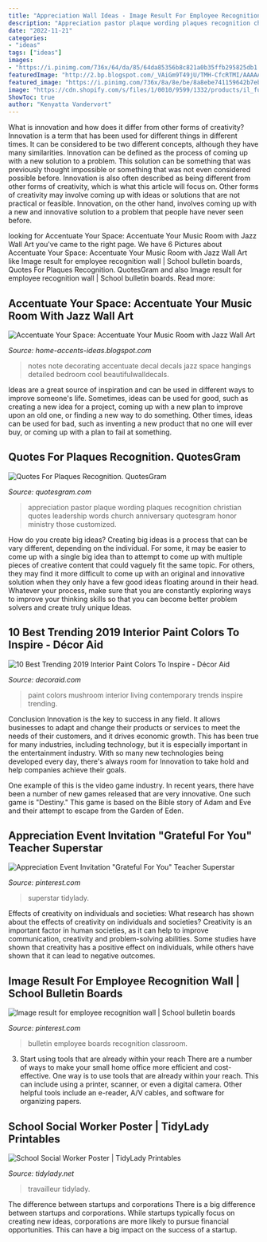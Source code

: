 ```yaml
---
title: "Appreciation Wall Ideas - Image Result For Employee Recognition Wall"
description: "Appreciation pastor plaque wording plaques recognition christian quotes leadership words church anniversary quotesgram honor ministry those customized"
date: "2022-11-21"
categories:
- "ideas"
tags: ["ideas"]
images:
- "https://i.pinimg.com/736x/64/da/85/64da85356b8c821a0b35ffb295825db1.jpg"
featuredImage: "http://2.bp.blogspot.com/_VAiGm9T49jU/TMH-CfcRTMI/AAAAAAAAAWE/u5RoovrYRxA/s1600/2.jpg"
featured_image: "https://i.pinimg.com/736x/8a/8e/be/8a8ebe741159642b7eb8318b1d77886a.jpg"
image: "https://cdn.shopify.com/s/files/1/0010/9599/1332/products/il_fullxfull.1880482743_cqap_1200x1200.jpg?v=1580448997"
ShowToc: true
author: "Kenyatta Vandervort"
---
```



What is innovation and how does it differ from other forms of creativity?
Innovation is a term that has been used for different things in different times. It can be considered to be two different concepts, although they have many similarities. Innovation can be defined as the process of coming up with a new solution to a problem. This solution can be something that was previously thought impossible or something that was not even considered possible before. Innovation is also often described as being different from other forms of creativity, which is what this article will focus on. Other forms of creativity may involve coming up with ideas or solutions that are not practical or feasible. Innovation, on the other hand, involves coming up with a new and innovative solution to a problem that people have never seen before.

	

		
looking for Accentuate Your Space: Accentuate Your Music Room with Jazz Wall Art you've came to the right page. We have 6 Pictures about Accentuate Your Space: Accentuate Your Music Room with Jazz Wall Art like Image result for employee recognition wall | School bulletin boards, Quotes For Plaques Recognition. QuotesGram and also Image result for employee recognition wall | School bulletin boards. Read more:
		
    
## Accentuate Your Space: Accentuate Your Music Room With Jazz Wall Art

<img loading=lazy src="http://2.bp.blogspot.com/_VAiGm9T49jU/TMH-CfcRTMI/AAAAAAAAAWE/u5RoovrYRxA/s1600/2.jpg" onerror="this.onerror=null;this.src='https://tse3.mm.bing.net/th?id=OIP.n_s6P9SOV0mD_89sKCyHjQHaFj&amp;pid=15.1';" alt="Accentuate Your Space: Accentuate Your Music Room with Jazz Wall Art">

_Source: home-accents-ideas.blogspot.com_

>notes note decorating accentuate decal decals jazz space hangings detailed bedroom cool beautifulwalldecals. 

	

Ideas are a great source of inspiration and can be used in different ways to improve someone's life. Sometimes, ideas can be used for good, such as creating a new idea for a project, coming up with a new plan to improve upon an old one, or finding a new way to do something. Other times, ideas can be used for bad, such as inventing a new product that no one will ever buy, or coming up with a plan to fail at something.

    
## Quotes For Plaques Recognition. QuotesGram

<img loading=lazy src="https://cdn.quotesgram.com/img/31/18/1785154811-BB810-G.jpg" onerror="this.onerror=null;this.src='https://tse3.mm.bing.net/th?id=OIP.IbEy595o9oBO2EnhvZTbMQHaE8&amp;pid=15.1';" alt="Quotes For Plaques Recognition. QuotesGram">

_Source: quotesgram.com_

>appreciation pastor plaque wording plaques recognition christian quotes leadership words church anniversary quotesgram honor ministry those customized. 

	

How do you create big ideas?
Creating big ideas is a process that can be vary different, depending on the individual. For some, it may be easier to come up with a single big idea than to attempt to come up with multiple pieces of creative content that could vaguely fit the same topic. For others, they may find it more difficult to come up with an original and innovative solution when they only have a few good ideas floating around in their head. Whatever your process, make sure that you are constantly exploring ways to improve your thinking skills so that you can become better problem solvers and create truly unique Ideas.

    
## 10 Best Trending 2019 Interior Paint Colors To Inspire - Décor Aid

<img loading=lazy src="https://www.decoraid.com/wp-content/uploads/2018/08/Contemporary-Mushroom-Living-Room-Wall-Paint-Colors.jpg" onerror="this.onerror=null;this.src='https://tse1.mm.bing.net/th?id=OIP.mf_8ZO8nL98K4z9mX1G5CAHaE7&amp;pid=15.1';" alt="10 Best Trending 2019 Interior Paint Colors To Inspire - Décor Aid">

_Source: decoraid.com_

>paint colors mushroom interior living contemporary trends inspire trending. 

	

Conclusion
Innovation is the key to success in any field. It allows businesses to adapt and change their products or services to meet the needs of their customers, and it drives economic growth.
This has been true for many industries, including technology, but it is especially important in the entertainment industry. With so many new technologies being developed every day, there's always room for Innovation to take hold and help companies achieve their goals.

One example of this is the video game industry. In recent years, there have been a number of new games released that are very innovative. One such game is "Destiny." This game is based on the Bible story of Adam and Eve and their attempt to escape from the Garden of Eden.

    
## Appreciation Event Invitation &quot;Grateful For You&quot; Teacher Superstar

<img loading=lazy src="https://i.pinimg.com/736x/64/da/85/64da85356b8c821a0b35ffb295825db1.jpg" onerror="this.onerror=null;this.src='https://tse3.mm.bing.net/th?id=OIP.lhLKiR3hC_ikK14_CX_oVwHaHa&amp;pid=15.1';" alt="Appreciation Event Invitation &quot;Grateful For You&quot; Teacher Superstar">

_Source: pinterest.com_

>superstar tidylady. 

	

Effects of creativity on individuals and societies: What research has shown about the effects of creativity on individuals and societies?
Creativity is an important factor in human societies, as it can help to improve communication, creativity and problem-solving abilities. Some studies have shown that creativity has a positive effect on individuals, while others have shown that it can lead to negative outcomes.

    
## Image Result For Employee Recognition Wall | School Bulletin Boards

<img loading=lazy src="https://i.pinimg.com/736x/8a/8e/be/8a8ebe741159642b7eb8318b1d77886a.jpg" onerror="this.onerror=null;this.src='https://tse1.mm.bing.net/th?id=OIP.VR9j7mtdlkaln2QXAS0HgAHaJ3&amp;pid=15.1';" alt="Image result for employee recognition wall | School bulletin boards">

_Source: pinterest.com_

>bulletin employee boards recognition classroom. 

	

3) Start using tools that are already within your reach
There are a number of ways to make your small home office more efficient and cost-effective. One way is to use tools that are already within your reach. This can include using a printer, scanner, or even a digital camera. Other helpful tools include an e-reader, A/V cables, and software for organizing papers.

    
## School Social Worker Poster | TidyLady Printables

<img loading=lazy src="https://cdn.shopify.com/s/files/1/0010/9599/1332/products/il_fullxfull.1880482743_cqap_1200x1200.jpg?v=1580448997" onerror="this.onerror=null;this.src='https://tse1.mm.bing.net/th?id=OIP.aWLkjvlPUxifD-jX73f99AHaHa&amp;pid=15.1';" alt="School Social Worker Poster | TidyLady Printables">

_Source: tidylady.net_

>travailleur tidylady. 

	

The difference between startups and corporations
There is a big difference between startups and corporations. While startups typically focus on creating new ideas, corporations are more likely to pursue financial opportunities. This can have a big impact on the success of a startup.

